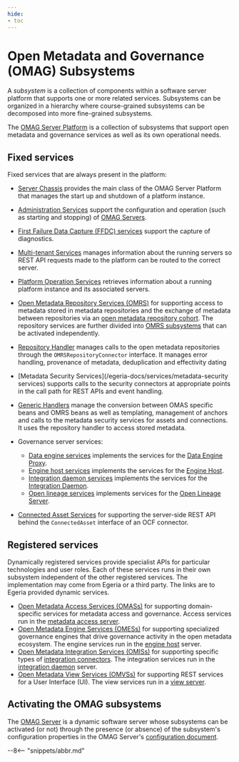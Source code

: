 ```yaml
---
hide:
- toc
---
```


<!-- SPDX-License-Identifier: CC-BY-4.0 -->
<!-- Copyright Contributors to the Egeria project. -->

# Open Metadata and Governance (OMAG) Subsystems

A *subsystem* is a collection of components within a software server platform that supports one or more related services. Subsystems can be organized in a hierarchy where course-grained subsystems can be decomposed into more fine-grained subsystems.

The [OMAG Server Platform](/egeria-docs/concepts/omag-server-platform) is a collection of subsystems that support open metadata and governance services as well as its own operational needs.

## Fixed services

Fixed services that are always present in the platform:

- [Server Chassis](/egeria-docs/services/server-chassis) provides the main class of the OMAG Server Platform that manages the start up and shutdown of a platform instance.

- [Administration Services](/egeria-docs/services/admin-services) support the configuration and operation (such as starting and stopping) of [OMAG Servers](/egeria-docs/concepts/omag-servers).

- [First Failure Data Capture (FFDC) services](/egeria-docs/services/ffdc-services) support the capture of diagnostics.

- [Multi-tenant Services](/egeria-docs/services/multi-tenant) manages information about the running servers so REST API requests made to the platform can be routed to the correct server. 

- [Platform Operation Services](/egeria-docs/services/platform-services) retrieves information about a running platform instance and its associated servers.

- [Open Metadata Repository Services (OMRS)](/egeria-docs/services/omrs) for supporting access to metadata stored in metadata repositories and the exchange of metadata between repositories via an [open metadata repository cohort](/egeria-docs/concepts/cohort-member). The repository services are further divided into [OMRS subsystems](/egeria-docs/services/omrs/#omrs-subsystems) that can be activated independently.

- [Repository Handler](/egeria-docs/services/repository-handler) manages calls to the open metadata repositories through the `OMRSRepositoryConnector` interface.  It manages error handling, provenance of metadata, deduplication and effectivity dating

- [Metadata Security Services](/egeria-docs/services/metadata-security services) supports calls to the security connectors at appropriate points in the call path for REST APIs and event handling.

- [Generic Handlers](/egeria-docs/services/generic-handlers) manage the conversion between OMAS specific beans and OMRS beans as well as templating, management of anchors and calls to the metadata security services for assets and connections.  It uses the repository handler to access stored metadata.

- Governance server services:

    - [Data engine services](/egeria-docs/services/data-engine-proxy-services) implements the services for the [Data Engine Proxy](/egeria-docs/concepts/date-engine-proxy).
    - [Engine host services](/egeria-docs/services/engine-host-services) implements the services for the [Engine Host](/egeria-docs/concepts/engine-host).
    - [Integration daemon services](/egeria-docs/services/integration-daemon-services) implements the services for the [Integration Daemon](/egeria-docs/concepts/integration-daemon).
    - [Open lineage services](/egeria-docs/services/open-lineage-services) implements services for the [Open Lineage Server](/egeria-docs/concepts/open-lineage-server).
    
- [Connected Asset Services](/egeria-docs/services/ocf-metadata-management) for supporting the server-side REST API behind the `ConnectedAsset` interface of an OCF connector.






## Registered services

Dynamically registered services provide specialist APIs for particular technologies and user roles. Each of these services runs in their own subsystem independent of the other registered services. The implementation may come from Egeria or a third party. The links are to Egeria provided dynamic services.

- [Open Metadata Access Services (OMASs)](/egeria-docs/services/omas) for supporting domain-specific services for metadata access and governance. Access services run in the [metadata access server](/egeria-docs/concepts/metadata-access-server).
- [Open Metadata Engine Services (OMESs)](/egeria-docs/services/omes) for supporting specialized governance engines that drive governance activity in the open metadata ecosystem. The engine services run in the [engine host](/egeria-docs/concepts/engine-host) server.
- [Open Metadata Integration Services (OMISs)](/egeria-docs/services/omis) for supporting specific types of [integration connectors](/egeria-docs/concepts/integration-connector). The integration services run in the [integration daemon](/egeria-docs/concepts/integration-daemon) server.
- [Open Metadata View Services (OMVSs)](/egeria-docs/services/omvs) for supporting REST services for a User Interface (UI). The view services run in a [view server](/egeria-docs/concepts/view-server).

## Activating the OMAG subsystems

The [OMAG Server](/egeria-docs/concepts/omag-server) is a dynamic software server whose subsystems can be activated (or not) through the presence (or absence) of the subsystem's configuration properties in the OMAG Server's [configuration document](/egeria-docs/concepts/configuration-document).

--8<-- "snippets/abbr.md"
